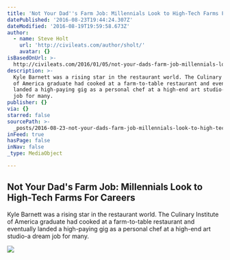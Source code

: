 ```yaml
---
title: 'Not Your Dad''s Farm Job: Millennials Look to High-Tech Farms For Careers'
datePublished: '2016-08-23T19:44:24.307Z'
dateModified: '2016-08-19T19:59:58.673Z'
author:
  - name: Steve Holt
    url: 'http://civileats.com/author/sholt/'
    avatar: {}
isBasedOnUrl: >-
  http://civileats.com/2016/01/05/not-your-dads-farm-job-millennials-look-to-high-tech-farms-for-careers/
description: >-
  Kyle Barnett was a rising star in the restaurant world. The Culinary Institute
  of America graduate had cooked at a farm-to-table restaurant and eventually
  landed a high-paying gig as a personal chef at a high-end art studio-a dream
  job for many.
publisher: {}
via: {}
starred: false
sourcePath: >-
  _posts/2016-08-23-not-your-dads-farm-job-millennials-look-to-high-tech-farms.md
inFeed: true
hasPage: false
inNav: false
_type: MediaObject

---
```

<article style=""><h1>Not Your Dad's Farm Job: Millennials Look to High-Tech Farms For Careers</h1><p>Kyle Barnett was a rising star in the restaurant world. The Culinary Institute of America graduate had cooked at a farm-to-table restaurant and eventually landed a high-paying gig as a personal chef at a high-end art studio-a dream job for many.</p><img src="http://civileats.com/wp-content/uploads/2016/01/greehnhouse_Iakov-Filimonov-.jpg" /></article>